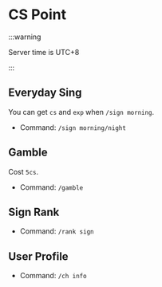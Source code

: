 # CS Point

:::warning

Server time is UTC+8

:::



## Everyday Sing

You can get `cs` and `exp` when `/sign morning`.

- Command: `/sign morning/night`



## Gamble

Cost `5cs`.

- Command: `/gamble`



## Sign Rank

- Command: `/rank sign`



## User Profile

- Command: `/ch info`